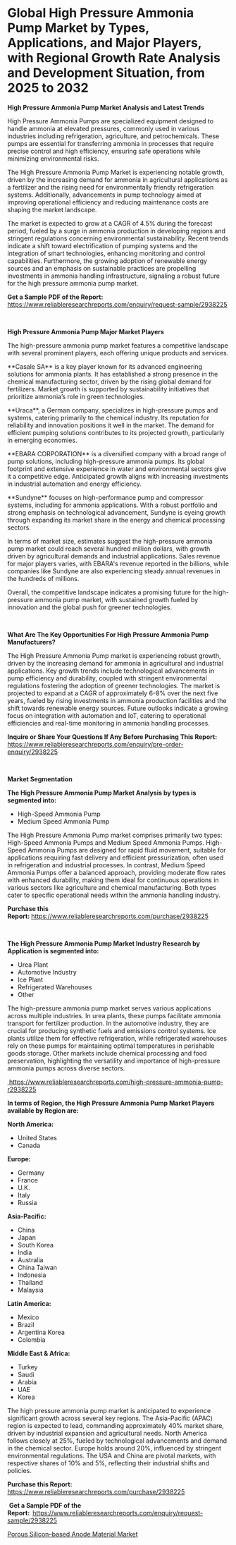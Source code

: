 <p><h1>Global High Pressure Ammonia Pump Market by Types, Applications, and Major Players, with Regional Growth Rate Analysis and Development Situation, from 2025 to 2032</h1></p><p><strong>High Pressure Ammonia Pump Market Analysis and Latest Trends</strong></p>
<p><p>High Pressure Ammonia Pumps are specialized equipment designed to handle ammonia at elevated pressures, commonly used in various industries including refrigeration, agriculture, and petrochemicals. These pumps are essential for transferring ammonia in processes that require precise control and high efficiency, ensuring safe operations while minimizing environmental risks.</p><p>The High Pressure Ammonia Pump Market is experiencing notable growth, driven by the increasing demand for ammonia in agricultural applications as a fertilizer and the rising need for environmentally friendly refrigeration systems. Additionally, advancements in pump technology aimed at improving operational efficiency and reducing maintenance costs are shaping the market landscape.</p><p>The market is expected to grow at a CAGR of 4.5% during the forecast period, fueled by a surge in ammonia production in developing regions and stringent regulations concerning environmental sustainability. Recent trends indicate a shift toward electrification of pumping systems and the integration of smart technologies, enhancing monitoring and control capabilities. Furthermore, the growing adoption of renewable energy sources and an emphasis on sustainable practices are propelling investments in ammonia handling infrastructure, signaling a robust future for the high pressure ammonia pump market.</p></p>
<p><strong>Get a Sample PDF of the Report:&nbsp;</strong> <a href="https://www.reliableresearchreports.com/enquiry/request-sample/2938225?utm_campaign=3316&utm_medium=2&utm_source=Github&utm_content=ia&utm_term=15032025&utm_id=high-pressure-ammonia-pump">https://www.reliableresearchreports.com/enquiry/request-sample/2938225</a></p>
<p>&nbsp;</p>
<p><strong>High Pressure Ammonia Pump Major Market Players</strong></p>
<p><p>The high-pressure ammonia pump market features a competitive landscape with several prominent players, each offering unique products and services. </p><p>**Casale SA** is a key player known for its advanced engineering solutions for ammonia plants. It has established a strong presence in the chemical manufacturing sector, driven by the rising global demand for fertilizers. Market growth is supported by sustainability initiatives that prioritize ammonia’s role in green technologies.</p><p>**Uraca**, a German company, specializes in high-pressure pumps and systems, catering primarily to the chemical industry. Its reputation for reliability and innovation positions it well in the market. The demand for efficient pumping solutions contributes to its projected growth, particularly in emerging economies.</p><p>**EBARA CORPORATION** is a diversified company with a broad range of pump solutions, including high-pressure ammonia pumps. Its global footprint and extensive experience in water and environmental sectors give it a competitive edge. Anticipated growth aligns with increasing investments in industrial automation and energy efficiency.</p><p>**Sundyne** focuses on high-performance pump and compressor systems, including for ammonia applications. With a robust portfolio and strong emphasis on technological advancement, Sundyne is eyeing growth through expanding its market share in the energy and chemical processing sectors.</p><p>In terms of market size, estimates suggest the high-pressure ammonia pump market could reach several hundred million dollars, with growth driven by agricultural demands and industrial applications. Sales revenue for major players varies, with EBARA's revenue reported in the billions, while companies like Sundyne are also experiencing steady annual revenues in the hundreds of millions.</p><p>Overall, the competitive landscape indicates a promising future for the high-pressure ammonia pump market, with sustained growth fueled by innovation and the global push for greener technologies.</p></p>
<p>&nbsp;</p>
<p><strong>What Are The Key Opportunities For High Pressure Ammonia Pump Manufacturers?</strong></p>
<p><p>The High Pressure Ammonia Pump market is experiencing robust growth, driven by the increasing demand for ammonia in agricultural and industrial applications. Key growth trends include technological advancements in pump efficiency and durability, coupled with stringent environmental regulations fostering the adoption of greener technologies. The market is projected to expand at a CAGR of approximately 6-8% over the next five years, fueled by rising investments in ammonia production facilities and the shift towards renewable energy sources. Future outlooks indicate a growing focus on integration with automation and IoT, catering to operational efficiencies and real-time monitoring in ammonia handling processes.</p></p>
<p><strong>Inquire or Share Your Questions If Any Before Purchasing This Report:</strong> <a href="https://www.reliableresearchreports.com/enquiry/pre-order-enquiry/2938225?utm_campaign=3316&utm_medium=2&utm_source=Github&utm_content=ia&utm_term=15032025&utm_id=high-pressure-ammonia-pump">https://www.reliableresearchreports.com/enquiry/pre-order-enquiry/2938225</a></p>
<p>&nbsp;</p>
<p><strong>Market Segmentation</strong></p>
<p><strong>The High Pressure Ammonia Pump Market Analysis by types is segmented into:</strong></p>
<p><ul><li>High-Speed Ammonia Pump</li><li>Medium Speed Ammonia Pump</li></ul></p>
<p><p>The High Pressure Ammonia Pump market comprises primarily two types: High-Speed Ammonia Pumps and Medium Speed Ammonia Pumps. High-Speed Ammonia Pumps are designed for rapid fluid movement, suitable for applications requiring fast delivery and efficient pressurization, often used in refrigeration and industrial processes. In contrast, Medium Speed Ammonia Pumps offer a balanced approach, providing moderate flow rates with enhanced durability, making them ideal for continuous operations in various sectors like agriculture and chemical manufacturing. Both types cater to specific operational needs within the ammonia handling industry.</p></p>
<p><strong>Purchase this Report:&nbsp;</strong><a href="https://www.reliableresearchreports.com/purchase/2938225?utm_campaign=3316&utm_medium=2&utm_source=Github&utm_content=ia&utm_term=15032025&utm_id=high-pressure-ammonia-pump">https://www.reliableresearchreports.com/purchase/2938225</a></p>
<p>&nbsp;</p>
<p><strong>The High Pressure Ammonia Pump Market Industry Research by Application is segmented into:</strong></p>
<p><ul><li>Urea Plant</li><li>Automotive Industry</li><li>Ice Plant</li><li>Refrigerated Warehouses</li><li>Other</li></ul></p>
<p><p>The high-pressure ammonia pump market serves various applications across multiple industries. In urea plants, these pumps facilitate ammonia transport for fertilizer production. In the automotive industry, they are crucial for producing synthetic fuels and emissions control systems. Ice plants utilize them for effective refrigeration, while refrigerated warehouses rely on these pumps for maintaining optimal temperatures in perishable goods storage. Other markets include chemical processing and food preservation, highlighting the versatility and importance of high-pressure ammonia pumps across diverse sectors.</p></p>
<p><a href="https://www.reliableresearchreports.com/high-pressure-ammonia-pump-r2938225?utm_campaign=3316&utm_medium=2&utm_source=Github&utm_content=ia&utm_term=15032025&utm_id=high-pressure-ammonia-pump">&nbsp;https://www.reliableresearchreports.com/high-pressure-ammonia-pump-r2938225</a></p>
<p><strong>In terms of Region, the High Pressure Ammonia Pump Market Players available by Region are:</strong></p>
<p>
    <p> <strong> North America: </strong>
        <ul>
            <li>United States</li>
            <li>Canada</li>
        </ul>
        </p> 
    <p> <strong> Europe: </strong>
        <ul>
            <li>Germany</li>
            <li>France</li>
            <li>U.K.</li>
            <li>Italy</li>
            <li>Russia</li>
        </ul>
        </p> 
    <p> <strong> Asia-Pacific: </strong>
        <ul>
            <li>China</li>
            <li>Japan</li>
            <li>South Korea</li>
            <li>India</li>
            <li>Australia</li>
            <li>China Taiwan</li>
            <li>Indonesia</li>
            <li>Thailand</li>
            <li>Malaysia</li>
        </ul>
        </p> 
    <p> <strong> Latin America: </strong>
        <ul>
            <li>Mexico</li>
            <li>Brazil</li>
            <li>Argentina Korea</li>
            <li>Colombia</li>
        </ul>
        </p> 
    <p> <strong> Middle East & Africa: </strong>
        <ul>
            <li>Turkey</li>
            <li>Saudi</li>
            <li>Arabia</li>
            <li>UAE</li>
            <li>Korea</li>
        </ul>
    </p>
    </p>
<p><p>The high pressure ammonia pump market is anticipated to experience significant growth across several key regions. The Asia-Pacific (APAC) region is expected to lead, commanding approximately 40% market share, driven by industrial expansion and agricultural needs. North America follows closely at 25%, fueled by technological advancements and demand in the chemical sector. Europe holds around 20%, influenced by stringent environmental regulations. The USA and China are pivotal markets, with respective shares of 10% and 5%, reflecting their industrial shifts and policies.</p></p>
<p><strong>Purchase this Report: </strong><a href="https://www.reliableresearchreports.com/purchase/2938225?utm_campaign=3316&utm_medium=2&utm_source=Github&utm_content=ia&utm_term=15032025&utm_id=high-pressure-ammonia-pump">https://www.reliableresearchreports.com/purchase/2938225</a></p>
<p>&nbsp;<strong>Get a Sample PDF of the Report:&nbsp;&nbsp;</strong><a href="https://www.reliableresearchreports.com/enquiry/request-sample/2938225?utm_campaign=3316&utm_medium=2&utm_source=Github&utm_content=ia&utm_term=15032025&utm_id=high-pressure-ammonia-pump">https://www.reliableresearchreports.com/enquiry/request-sample/2938225</a></p>
<p><strong></strong></p>
<p><p><a href="https://github.com/duscarajlha/Market-Research-Report-List-1/blob/main/porous-siliconbased-anode-material-market.md?utm_campaign=3316&utm_medium=2&utm_source=Github&utm_content=ia&utm_term=15032025&utm_id=high-pressure-ammonia-pump">Porous Silicon–based Anode Material Market</a></p></p>